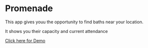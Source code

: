 # Promenade
This app gives youu the opportunity to find baths near your location.

It shows you their capacity and current attendance

[Click here for Demo](http://promenade.appaculpo.xyz)
 
